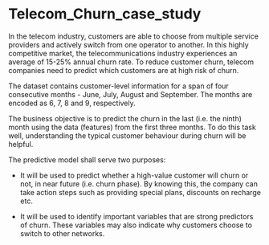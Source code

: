 # Telecom_Churn_case_study

In the telecom industry, customers are able to choose from multiple service providers and actively switch from one operator to another. In this highly competitive market, the telecommunications industry experiences an average of 15-25% annual churn rate. To reduce customer churn, telecom companies need to predict which customers are at high risk of churn.

The dataset contains customer-level information for a span of four consecutive months - June, July, August and September. The months are encoded as 6, 7, 8 and 9, respectively. 

The business objective is to predict the churn in the last (i.e. the ninth) month using the data (features) from the first three months. To do this task well, understanding the typical customer behaviour during churn will be helpful.

The predictive model shall serve two purposes:

- It will be used to predict whether a high-value customer will churn or not, in near future (i.e. churn phase). By knowing this, the company can take action steps such as providing special plans, discounts on recharge etc.

- It will be used to identify important variables that are strong predictors of churn. These variables may also indicate why customers choose to switch to other networks.

